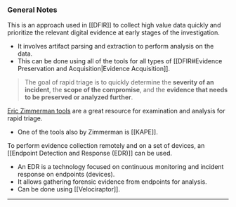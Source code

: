 ### General Notes

This is an approach used in [[DFIR]] to collect high value data quickly and prioritize the relevant digital evidence at early stages of the investigation.
- It involves artifact parsing and extraction to perform analysis on the data.
- This can be done using all of the tools for all types of [[DFIR#Evidence Preservation and Acquisition|Evidence Acquisition]]. 

> The goal of rapid triage is to quickly determine the **severity of an incident**, the **scope of the compromise**, and the **evidence that needs to be preserved or analyzed further**.

[Eric Zimmerman tools](https://ericzimmerman.github.io/#!index.md) are a great resource for examination and analysis for rapid triage.
- One of the tools also by Zimmerman is [[KAPE]].

To perform evidence collection remotely and on a set of devices, an [[Endpoint Detection and Response (EDR)]] can be used.
- An EDR is a technology focused on continuous monitoring and incident response on endpoints (devices).
- It allows gathering forensic evidence from endpoints for analysis.
- Can be done using [[Velociraptor]].

---
